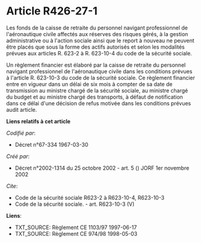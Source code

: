 # Article R426-27-1

Les fonds de la caisse de retraite du personnel navigant professionnel de l'aéronautique civile affectés aux réserves des
risques gérés, à la gestion administrative ou à l'action sociale ainsi que le report à nouveau ne peuvent être placés que
sous la forme des actifs autorisés et selon les modalités prévues aux articles R. 623-2 à R. 623-10-4 du code de la sécurité
sociale.

Un règlement financier est élaboré par la caisse de retraite du personnel navigant professionnel de l'aéronautique civile
dans les conditions prévues à l'article R. 623-10-3 du code de la sécurité sociale. Ce règlement financier entre en vigueur
dans un délai de six mois à compter de sa date de transmission au ministre chargé de la sécurité sociale, au ministre chargé
du budget et au ministre chargé des transports, à défaut de notification dans ce délai d'une décision de refus motivée dans
les conditions prévues audit article.

**Liens relatifs à cet article**

_Codifié par_:

  - Décret n°67-334 1967-03-30

_Créé par_:

  - Décret n°2002-1314 du 25 octobre 2002 - art. 5 () JORF 1er novembre 2002

_Cite_:

  - Code de la sécurité sociale R623-2 à R623-10-4, R623-10-3
  - Code de la sécurité sociale. - art. R623-10-3 (V)

**Liens**:

  - TXT_SOURCE: Règlement CE 1103/97 1997-06-17
  - TXT_SOURCE: Règlement CE 974/98 1998-05-03
